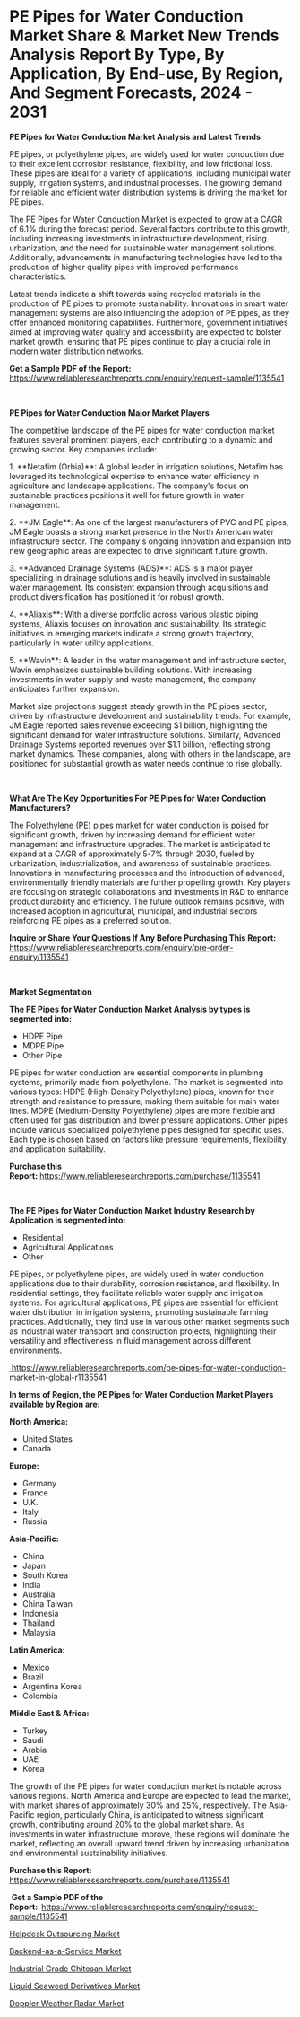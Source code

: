 <p><h1>PE Pipes for Water Conduction Market Share & Market New Trends Analysis Report By Type, By Application, By End-use, By Region, And Segment Forecasts, 2024 - 2031</h1></p><p><strong>PE Pipes for Water Conduction Market Analysis and Latest Trends</strong></p>
<p><p>PE pipes, or polyethylene pipes, are widely used for water conduction due to their excellent corrosion resistance, flexibility, and low frictional loss. These pipes are ideal for a variety of applications, including municipal water supply, irrigation systems, and industrial processes. The growing demand for reliable and efficient water distribution systems is driving the market for PE pipes.</p><p>The PE Pipes for Water Conduction Market is expected to grow at a CAGR of 6.1% during the forecast period. Several factors contribute to this growth, including increasing investments in infrastructure development, rising urbanization, and the need for sustainable water management solutions. Additionally, advancements in manufacturing technologies have led to the production of higher quality pipes with improved performance characteristics.</p><p>Latest trends indicate a shift towards using recycled materials in the production of PE pipes to promote sustainability. Innovations in smart water management systems are also influencing the adoption of PE pipes, as they offer enhanced monitoring capabilities. Furthermore, government initiatives aimed at improving water quality and accessibility are expected to bolster market growth, ensuring that PE pipes continue to play a crucial role in modern water distribution networks.</p></p>
<p><strong>Get a Sample PDF of the Report:&nbsp;</strong> <a href="https://www.reliableresearchreports.com/enquiry/request-sample/1135541?utm_campaign=115&utm_medium=2&utm_source=Github&utm_content=ia&utm_term=13102024&utm_id=pe-pipes-for-water-conduction">https://www.reliableresearchreports.com/enquiry/request-sample/1135541</a></p>
<p>&nbsp;</p>
<p><strong>PE Pipes for Water Conduction Major Market Players</strong></p>
<p><p>The competitive landscape of the PE pipes for water conduction market features several prominent players, each contributing to a dynamic and growing sector. Key companies include:</p><p>1. **Netafim (Orbia)**: A global leader in irrigation solutions, Netafim has leveraged its technological expertise to enhance water efficiency in agriculture and landscape applications. The company's focus on sustainable practices positions it well for future growth in water management.</p><p>2. **JM Eagle**: As one of the largest manufacturers of PVC and PE pipes, JM Eagle boasts a strong market presence in the North American water infrastructure sector. The company's ongoing innovation and expansion into new geographic areas are expected to drive significant future growth.</p><p>3. **Advanced Drainage Systems (ADS)**: ADS is a major player specializing in drainage solutions and is heavily involved in sustainable water management. Its consistent expansion through acquisitions and product diversification has positioned it for robust growth.</p><p>4. **Aliaxis**: With a diverse portfolio across various plastic piping systems, Aliaxis focuses on innovation and sustainability. Its strategic initiatives in emerging markets indicate a strong growth trajectory, particularly in water utility applications.</p><p>5. **Wavin**: A leader in the water management and infrastructure sector, Wavin emphasizes sustainable building solutions. With increasing investments in water supply and waste management, the company anticipates further expansion.</p><p>Market size projections suggest steady growth in the PE pipes sector, driven by infrastructure development and sustainability trends. For example, JM Eagle reported sales revenue exceeding $1 billion, highlighting the significant demand for water infrastructure solutions. Similarly, Advanced Drainage Systems reported revenues over $1.1 billion, reflecting strong market dynamics. These companies, along with others in the landscape, are positioned for substantial growth as water needs continue to rise globally.</p></p>
<p>&nbsp;</p>
<p><strong>What Are The Key Opportunities For PE Pipes for Water Conduction Manufacturers?</strong></p>
<p><p>The Polyethylene (PE) pipes market for water conduction is poised for significant growth, driven by increasing demand for efficient water management and infrastructure upgrades. The market is anticipated to expand at a CAGR of approximately 5-7% through 2030, fueled by urbanization, industrialization, and awareness of sustainable practices. Innovations in manufacturing processes and the introduction of advanced, environmentally friendly materials are further propelling growth. Key players are focusing on strategic collaborations and investments in R&D to enhance product durability and efficiency. The future outlook remains positive, with increased adoption in agricultural, municipal, and industrial sectors reinforcing PE pipes as a preferred solution.</p></p>
<p><strong>Inquire or Share Your Questions If Any Before Purchasing This Report:</strong> <a href="https://www.reliableresearchreports.com/enquiry/pre-order-enquiry/1135541?utm_campaign=115&utm_medium=2&utm_source=Github&utm_content=ia&utm_term=13102024&utm_id=pe-pipes-for-water-conduction">https://www.reliableresearchreports.com/enquiry/pre-order-enquiry/1135541</a></p>
<p>&nbsp;</p>
<p><strong>Market Segmentation</strong></p>
<p><strong>The PE Pipes for Water Conduction Market Analysis by types is segmented into:</strong></p>
<p><ul><li>HDPE Pipe</li><li>MDPE Pipe</li><li>Other Pipe</li></ul></p>
<p><p>PE pipes for water conduction are essential components in plumbing systems, primarily made from polyethylene. The market is segmented into various types: HDPE (High-Density Polyethylene) pipes, known for their strength and resistance to pressure, making them suitable for main water lines. MDPE (Medium-Density Polyethylene) pipes are more flexible and often used for gas distribution and lower pressure applications. Other pipes include various specialized polyethylene pipes designed for specific uses. Each type is chosen based on factors like pressure requirements, flexibility, and application suitability.</p></p>
<p><strong>Purchase this Report:&nbsp;</strong><a href="https://www.reliableresearchreports.com/purchase/1135541?utm_campaign=115&utm_medium=2&utm_source=Github&utm_content=ia&utm_term=13102024&utm_id=pe-pipes-for-water-conduction">https://www.reliableresearchreports.com/purchase/1135541</a></p>
<p>&nbsp;</p>
<p><strong>The PE Pipes for Water Conduction Market Industry Research by Application is segmented into:</strong></p>
<p><ul><li>Residential</li><li>Agricultural Applications</li><li>Other</li></ul></p>
<p><p>PE pipes, or polyethylene pipes, are widely used in water conduction applications due to their durability, corrosion resistance, and flexibility. In residential settings, they facilitate reliable water supply and irrigation systems. For agricultural applications, PE pipes are essential for efficient water distribution in irrigation systems, promoting sustainable farming practices. Additionally, they find use in various other market segments such as industrial water transport and construction projects, highlighting their versatility and effectiveness in fluid management across different environments.</p></p>
<p><a href="https://www.reliableresearchreports.com/pe-pipes-for-water-conduction-market-in-global-r1135541?utm_campaign=115&utm_medium=2&utm_source=Github&utm_content=ia&utm_term=13102024&utm_id=pe-pipes-for-water-conduction">&nbsp;https://www.reliableresearchreports.com/pe-pipes-for-water-conduction-market-in-global-r1135541</a></p>
<p><strong>In terms of Region, the PE Pipes for Water Conduction Market Players available by Region are:</strong></p>
<p>
    <p> <strong> North America: </strong>
        <ul>
            <li>United States</li>
            <li>Canada</li>
        </ul>
        </p> 
    <p> <strong> Europe: </strong>
        <ul>
            <li>Germany</li>
            <li>France</li>
            <li>U.K.</li>
            <li>Italy</li>
            <li>Russia</li>
        </ul>
        </p> 
    <p> <strong> Asia-Pacific: </strong>
        <ul>
            <li>China</li>
            <li>Japan</li>
            <li>South Korea</li>
            <li>India</li>
            <li>Australia</li>
            <li>China Taiwan</li>
            <li>Indonesia</li>
            <li>Thailand</li>
            <li>Malaysia</li>
        </ul>
        </p> 
    <p> <strong> Latin America: </strong>
        <ul>
            <li>Mexico</li>
            <li>Brazil</li>
            <li>Argentina Korea</li>
            <li>Colombia</li>
        </ul>
        </p> 
    <p> <strong> Middle East & Africa: </strong>
        <ul>
            <li>Turkey</li>
            <li>Saudi</li>
            <li>Arabia</li>
            <li>UAE</li>
            <li>Korea</li>
        </ul>
    </p>
    </p>
<p><p>The growth of the PE pipes for water conduction market is notable across various regions. North America and Europe are expected to lead the market, with market shares of approximately 30% and 25%, respectively. The Asia-Pacific region, particularly China, is anticipated to witness significant growth, contributing around 20% to the global market share. As investments in water infrastructure improve, these regions will dominate the market, reflecting an overall upward trend driven by increasing urbanization and environmental sustainability initiatives.</p></p>
<p><strong>Purchase this Report: </strong><a href="https://www.reliableresearchreports.com/purchase/1135541?utm_campaign=115&utm_medium=2&utm_source=Github&utm_content=ia&utm_term=13102024&utm_id=pe-pipes-for-water-conduction">https://www.reliableresearchreports.com/purchase/1135541</a></p>
<p>&nbsp;<strong>Get a Sample PDF of the Report:&nbsp;&nbsp;</strong><a href="https://www.reliableresearchreports.com/enquiry/request-sample/1135541?utm_campaign=115&utm_medium=2&utm_source=Github&utm_content=ia&utm_term=13102024&utm_id=pe-pipes-for-water-conduction">https://www.reliableresearchreports.com/enquiry/request-sample/1135541</a></p>
<p><strong></strong></p>
<p><p><a href="https://www.linkedin.com/pulse/helpdesk-outsourcing-market-growth-outlook-from-2024-2031-fyzfe?utm_campaign=115&utm_medium=2&utm_source=Github&utm_content=ia&utm_term=13102024&utm_id=pe-pipes-for-water-conduction">Helpdesk Outsourcing Market</a></p><p><a href="https://www.linkedin.com/pulse/backend-as-a-service-market-evolution-key-trends-regional-iguqe?utm_campaign=115&utm_medium=2&utm_source=Github&utm_content=ia&utm_term=13102024&utm_id=pe-pipes-for-water-conduction">Backend-as-a-Service Market</a></p><p><a href="https://github.com/JakirUddin651/Market-Research-Report-List-1/blob/main/industrial-grade-chitosan-market.md?utm_campaign=115&utm_medium=2&utm_source=Github&utm_content=ia&utm_term=13102024&utm_id=pe-pipes-for-water-conduction">Industrial Grade Chitosan Market</a></p><p><a href="https://github.com/BesaLoshi2000/Market-Research-Report-List-1/blob/main/liquid-seaweed-derivatives-market.md?utm_campaign=115&utm_medium=2&utm_source=Github&utm_content=ia&utm_term=13102024&utm_id=pe-pipes-for-water-conduction">Liquid Seaweed Derivatives Market</a></p><p><a href="https://issuu.com/reportprime-2/docs/doppler-weather-radar-market-size-2_5088c87cb141e8?utm_campaign=115&utm_medium=2&utm_source=Github&utm_content=ia&utm_term=13102024&utm_id=pe-pipes-for-water-conduction">Doppler Weather Radar Market</a></p></p>